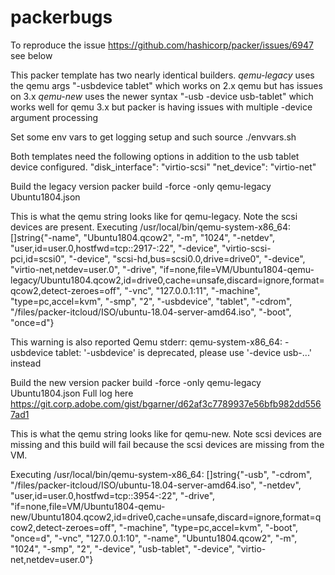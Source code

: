 # packerbugs
To reproduce the issue https://github.com/hashicorp/packer/issues/6947 see below

This packer template has two nearly identical builders. 
*qemu-legacy* uses the qemu args "-usbdevice tablet" which works on 2.x qemu but has issues on 3.x
*qemu-new* uses the newer syntax "-usb -device usb-tablet" which works well for qemu 3.x but packer is having issues with multiple -device argument processing

Set some env vars to get logging setup and such
source ./envvars.sh

Both templates need the following options in addition to the usb tablet device configured. 
"disk_interface": "virtio-scsi"
"net_device": "virtio-net"

Build the legacy version
packer build -force -only qemu-legacy Ubuntu1804.json

This is what the qemu string looks like for qemu-legacy. Note the scsi devices are present. 
Executing /usr/local/bin/qemu-system-x86_64: []string{"-name", "Ubuntu1804.qcow2", "-m", "1024", "-netdev", "user,id=user.0,hostfwd=tcp::2917-:22", "-device", "virtio-scsi-pci,id=scsi0", "-device", "scsi-hd,bus=scsi0.0,drive=drive0", "-device", "virtio-net,netdev=user.0", "-drive", "if=none,file=VM/Ubuntu1804-qemu-legacy/Ubuntu1804.qcow2,id=drive0,cache=unsafe,discard=ignore,format=qcow2,detect-zeroes=off", "-vnc", "127.0.0.1:11", "-machine", "type=pc,accel=kvm", "-smp", "2", "-usbdevice", "tablet", "-cdrom", "/files/packer-itcloud/ISO/ubuntu-18.04-server-amd64.iso", "-boot", "once=d"}

This warning is also reported
Qemu stderr: qemu-system-x86_64: -usbdevice tablet: '-usbdevice' is deprecated, please use '-device usb-...' instead

Build the new version
packer build -force -only qemu-legacy Ubuntu1804.json
Full log here https://git.corp.adobe.com/gist/bgarner/d62af3c7789937e56bfb982dd5567ad1

This is what the qemu string looks like for qemu-new. Note scsi devices are missing and this build will fail because the scsi devices are missing from the VM.

Executing /usr/local/bin/qemu-system-x86_64: []string{"-usb", "-cdrom", "/files/packer-itcloud/ISO/ubuntu-18.04-server-amd64.iso", "-netdev", "user,id=user.0,hostfwd=tcp::3954-:22", "-drive", "if=none,file=VM/Ubuntu1804-qemu-new/Ubuntu1804.qcow2,id=drive0,cache=unsafe,discard=ignore,format=qcow2,detect-zeroes=off", "-machine", "type=pc,accel=kvm", "-boot", "once=d", "-vnc", "127.0.0.1:10", "-name", "Ubuntu1804.qcow2", "-m", "1024", "-smp", "2", "-device", "usb-tablet", "-device", "virtio-net,netdev=user.0"}


